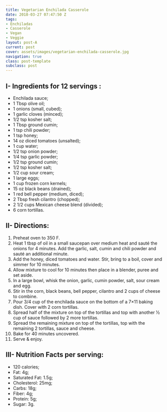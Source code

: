 ```yaml
---
title: Vegetarian Enchilada Casserole
date: 2018-03-27 07:47:50 Z
tags:
- Enchiladas
- Casserole
- Vegan
- Veggie
layout: post-A
current: post
cover: assets/images/vegetarian-enchilada-casserole.jpg
navigation: true
class: post-template
subclass: post
---
```


## I- Ingredients for 12 servings :

* Enchilada sauce;
* 1 Tbsp olive oil;
* 1 onions (small, cubed);
* 1 garlic cloves (minced);
* 1/2 tsp kosher salt;
* 1 Tbsp ground cumin;
* 1 tsp chili powder;
* 1 tsp honey;
* 14 oz diced tomatoes (unsalted);
* 1 cup water;
* 1/2 tsp onion powder;
* 1/4 tsp garlic powder;
* 1/2 tsp ground cumin;
* 1/2 tsp kosher salt;
* 1/2 cup sour cream;
* 1 large eggs;
* 1 cup frozen corn kernels;
* 15 oz black beans (drained);
* 1 red bell pepper (medium, diced);
* 2 Tbsp fresh cilantro (chopped);
* 2 1/2 cups Mexican cheese blend (divided);
* 6 corn tortillas.

## II- Directions:

1. Preheat oven to 350 F.
1. Heat 1 tbsp of oil in a small saucepan over medium heat and sauté the onions for 4 minutes. Add the garlic, salt, cumin and chili powder and sauté an additional minute.
1. Add the honey, diced tomatoes and water. Stir, bring to a boil, cover and simmer for 10 minutes.
1. Allow mixture to cool for 10 minutes then place in a blender, puree and set aside.
1. In a large bowl, whisk the onion, garlic, cumin powder, salt, sour cream and egg.
1. Stir in the corn, black beans, bell pepper, cilantro and 2 cups of cheese to combine.
1. Pour 3/4 cup of the enchilada sauce on the bottom of a 7×11 baking dish. Cover with 2 corn tortillas.
1. Spread half of the mixture on top of the tortillas and top with another ½ cup of sauce followed by 2 more tortillas.
1. Spread the remaining mixture on top of the tortillas, top with the remaining 2 tortillas, sauce and cheese.
1. Bake for 40 minutes uncovered.
1. Serve & enjoy.

## III- Nutrition Facts per serving:

* 120 calories;
* Fat: 4g;
* Saturated Fat: 1.5g;
* Cholesterol: 25mg;
* Carbs: 18g;
* Fiber: 4g;
* Protein: 5g;
* Sugar: 3g.